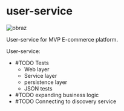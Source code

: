 # user-service

![obraz](https://github.com/user-attachments/assets/79efe844-e596-4369-adad-f1e5a572ab37)

User-service for MVP E-commerce platform. 

User-service:
- #TODO Tests
    - Web layer 
    - Service layer
    - persistence layer 
    - JSON tests
- #TODO expanding business logic 
- #TODO Connecting to discovery service

